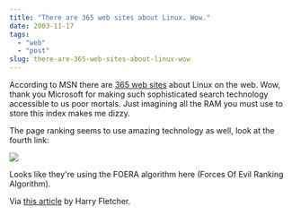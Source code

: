 ```yaml
---
title: "There are 365 web sites about Linux. Wow."
date: 2003-11-17
tags: 
  - "web"
  - "post"
slug: there-are-365-web-sites-about-linux-wow
---
```


According to MSN there are [365 web sites](http://search.msn.com/results.aspx?q=linux&FORM=SMCRT) about Linux on the web. Wow, thank you Microsoft for making such sophisticated search technology accessible to us poor mortals. Just imagining all the RAM you must use to store this index makes me dizzy.

The page ranking seems to use amazing technology as well, look at the fourth link:

![](/assets/images/movable-type-blog-archives/msn-4.jpg)

Looks like they're using the FOERA algorithm here (Forces Of Evil Ranking Algorithm).

Via [this article](http://www.theinquirer.net/?article=12603) by Harry Fletcher.
